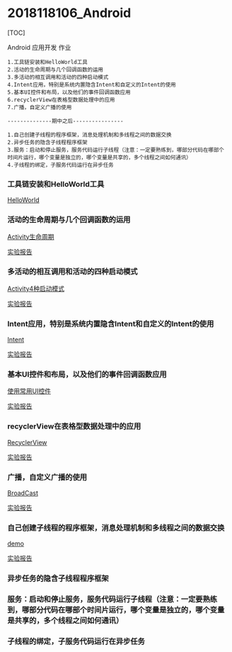 # 2018118106_Android
[TOC]

Android 应用开发 作业

```shell
1.工具链安装和HelloWorld工具
2.活动的生命周期与几个回调函数的运用
3.多活动的相互调用和活动的四种启动模式
4.Intent应用，特别是系统内置隐含Intent和自定义的Intent的使用
5.基本UI控件和布局，以及他们的事件回调函数应用
6.recyclerView在表格型数据处理中的应用
7.广播，自定义广播的使用

--------------期中之后----------------

1.自己创建子线程的程序框架，消息处理机制和多线程之间的数据交换
2.异步任务的隐含子线程程序框架
3.服务：启动和停止服务，服务代码运行子线程（注意：一定要熟练到，哪部分代码在哪部个
时间片运行，哪个变量是独立的，哪个变量是共享的，多个线程之间如何通讯）
4.子线程的绑定，子服务代码运行在异步任务
```



### 工具链安装和HelloWorld工具

[HelloWorld](https://github.com/GRuiQi/2018118106_Android/tree/master/HelloWorld)



### 活动的生命周期与几个回调函数的运用

[Activity生命周期](https://github.com/GRuiQi/2018118106_Android/tree/master/ActivityLifeCycle/helloworld)

[实验报告](https://github.com/GRuiQi/2018118106_Android/blob/master/ActivityLifeCycle/%E4%BD%9C%E4%B8%9A%E6%88%AA%E5%9B%BE%E6%8A%A5%E5%91%8A%20%E7%94%9F%E5%91%BD%E5%91%A8%E6%9C%9F.md)



### 多活动的相互调用和活动的四种启动模式

[Activity4种启动模式](https://github.com/GRuiQi/2018118106_Android/tree/master/ActivityFourStarUp/StartupMode)

[实验报告](https://github.com/GRuiQi/2018118106_Android/blob/master/ActivityFourStarUp/%E5%AE%9E%E9%AA%8C%E6%8A%A5%E5%91%8A.md)



### Intent应用，特别是系统内置隐含Intent和自定义的Intent的使用

[Intent](https://github.com/GRuiQi/2018118106_Android/tree/master/Intent/ActivityTest)

[实验报告](https://github.com/GRuiQi/2018118106_Android/blob/master/Intent/%E5%AE%9E%E9%AA%8C%E6%8A%A5%E5%91%8A.md)



### 基本UI控件和布局，以及他们的事件回调函数应用

[使用常用UI控件](https://github.com/GRuiQi/2018118106_Android/tree/master/UIControlsAndLayouts)

[实验报告](https://github.com/GRuiQi/2018118106_Android/blob/master/UIControlsAndLayouts/%E5%AE%9E%E9%AA%8C%E6%8A%A5%E5%91%8A.md)



### recyclerView在表格型数据处理中的应用

[RecyclerView](https://github.com/GRuiQi/2018118106_Android/tree/master/RecyclerView)

[实验报告](https://github.com/GRuiQi/2018118106_Android/blob/master/RecyclerView/%E5%AE%9E%E9%AA%8C%E6%8A%A5%E5%91%8A.md)



### 广播，自定义广播的使用

[BroadCast](https://github.com/GRuiQi/2018118106_Android/tree/master/BroadcastTest2)

[实验报告](https://github.com/GRuiQi/2018118106_Android/blob/master/BroadcastTest2/%E5%AE%9E%E9%AA%8C%E6%8A%A5%E5%91%8A.md)



### 自己创建子线程的程序框架，消息处理机制和多线程之间的数据交换

[demo](https://github.com/GRuiQi/2018118106_Android/tree/master/AndroidThreadTest)

[实验报告](https://github.com/GRuiQi/2018118106_Android/blob/master/AndroidThreadTest/%E5%AE%9E%E9%AA%8C%E6%8A%A5%E5%91%8A.md)

### 异步任务的隐含子线程程序框架



### 服务：启动和停止服务，服务代码运行子线程（注意：一定要熟练到，哪部分代码在哪部个时间片运行，哪个变量是独立的，哪个变量是共享的，多个线程之间如何通讯）


### 子线程的绑定，子服务代码运行在异步任务